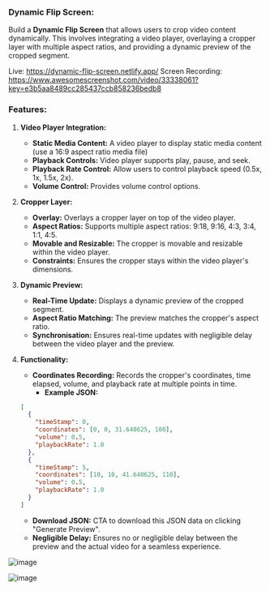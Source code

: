 ### Dynamic Flip Screen:

Build a **Dynamic Flip Screen** that allows users to crop video content dynamically. This involves integrating a video player, overlaying a cropper layer with multiple aspect ratios, and providing a dynamic preview of the cropped segment.

Live: https://dynamic-flip-screen.netlify.app/
Screen Recording: https://www.awesomescreenshot.com/video/33338061?key=e3b5aa8489cc285437ccb858236bedb8

### Features:

1. **Video Player Integration:**
    - **Static Media Content:** A video player to display static media content (use a 16:9 aspect ratio media file)
    - **Playback Controls:** Video player supports play, pause, and seek.
    - **Playback Rate Control:** Allow users to control playback speed (0.5x, 1x, 1.5x, 2x).
    - **Volume Control:** Provides volume control options.
2. **Cropper Layer:**
    - **Overlay:** Overlays a cropper layer on top of the video player.
    - **Aspect Ratios:** Supports multiple aspect ratios:  9:18, 9:16, 4:3, 3:4, 1:1, 4:5.
    - **Movable and Resizable:** The cropper is movable and resizable within the video player. 
    - **Constraints:** Ensures the cropper stays within the video player's dimensions.
3. **Dynamic Preview:**
    - **Real-Time Update:** Displays a dynamic preview of the cropped segment.
    - **Aspect Ratio Matching:** The preview matches the cropper's aspect ratio.
    - **Synchronisation:** Ensures real-time updates with negligible delay between the video player and the preview.
4. **Functionality:**
    - **Coordinates Recording:** Records the cropper's coordinates, time elapsed, volume, and playback rate at multiple points in time.
        - **Example JSON:**
    
    ```json
    [
      {
        "timeStamp": 0,
        "coordinates": [0, 0, 31.640625, 100],
        "volume": 0.5,
        "playbackRate": 1.0
      },
      {
        "timeStamp": 5,
        "coordinates": [10, 10, 41.640625, 110],
        "volume": 0.5,
        "playbackRate": 1.0
      }
    ]
    ```
    
    - **Download JSON:**  CTA to download this JSON data on clicking "Generate Preview".
    - **Negligible Delay:** Ensures no or negligible delay between the preview and the actual video for a seamless experience.

![image](https://github.com/user-attachments/assets/5891b810-66fe-403e-b889-670d9dd38ecc)

![image](https://github.com/user-attachments/assets/7353322e-fecb-4f34-9a87-c50831224c01)

